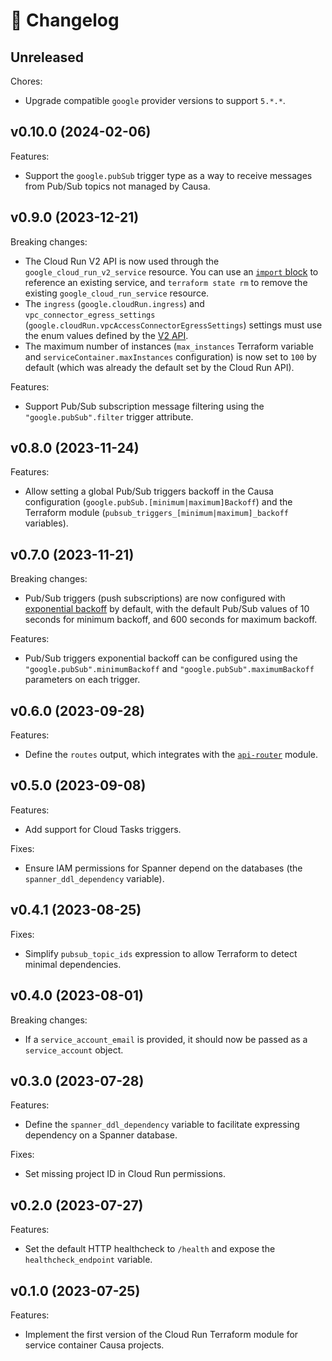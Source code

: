 # 🔖 Changelog

## Unreleased

Chores:

- Upgrade compatible `google` provider versions to support `5.*.*`.

## v0.10.0 (2024-02-06)

Features:

- Support the `google.pubSub` trigger type as a way to receive messages from Pub/Sub topics not managed by Causa.

## v0.9.0 (2023-12-21)

Breaking changes:

- The Cloud Run V2 API is now used through the `google_cloud_run_v2_service` resource. You can use an [`import` block](https://developer.hashicorp.com/terraform/language/import) to reference an existing service, and `terraform state rm` to remove the existing `google_cloud_run_service` resource.
- The `ingress` (`google.cloudRun.ingress`) and `vpc_connector_egress_settings` (`google.cloudRun.vpcAccessConnectorEgressSettings`) settings must use the enum values defined by the [V2 API](https://cloud.google.com/run/docs/reference/rest/v2/projects.locations.services).
- The maximum number of instances (`max_instances` Terraform variable and `serviceContainer.maxInstances` configuration) is now set to `100` by default (which was already the default set by the Cloud Run API).

Features:

- Support Pub/Sub subscription message filtering using the `"google.pubSub".filter` trigger attribute.

## v0.8.0 (2023-11-24)

Features:

- Allow setting a global Pub/Sub triggers backoff in the Causa configuration (`google.pubSub.[minimum|maximum]Backoff`) and the Terraform module (`pubsub_triggers_[minimum|maximum]_backoff` variables).

## v0.7.0 (2023-11-21)

Breaking changes:

- Pub/Sub triggers (push subscriptions) are now configured with [exponential backoff](https://cloud.google.com/pubsub/docs/handling-failures#exponential_backoff) by default, with the default Pub/Sub values of 10 seconds for minimum backoff, and 600 seconds for maximum backoff.

Features:

- Pub/Sub triggers exponential backoff can be configured using the `"google.pubSub".minimumBackoff` and `"google.pubSub".maximumBackoff` parameters on each trigger.

## v0.6.0 (2023-09-28)

Features:

- Define the `routes` output, which integrates with the [`api-router`](https://github.com/causa-io/terraform-google-api-router) module.

## v0.5.0 (2023-09-08)

Features:

- Add support for Cloud Tasks triggers.

Fixes:

- Ensure IAM permissions for Spanner depend on the databases (the `spanner_ddl_dependency` variable).

## v0.4.1 (2023-08-25)

Fixes:

- Simplify `pubsub_topic_ids` expression to allow Terraform to detect minimal dependencies.

## v0.4.0 (2023-08-01)

Breaking changes:

- If a `service_account_email` is provided, it should now be passed as a `service_account` object.

## v0.3.0 (2023-07-28)

Features:

- Define the `spanner_ddl_dependency` variable to facilitate expressing dependency on a Spanner database.

Fixes:

- Set missing project ID in Cloud Run permissions.

## v0.2.0 (2023-07-27)

Features:

- Set the default HTTP healthcheck to `/health` and expose the `healthcheck_endpoint` variable.

## v0.1.0 (2023-07-25)

Features:

- Implement the first version of the Cloud Run Terraform module for service container Causa projects.

